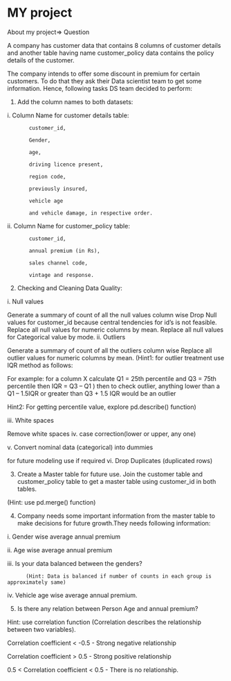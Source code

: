 # MY project 
About my project=> 
                  Question

A company has customer data that contains 8 columns of customer details and another table having name customer_policy data contains the policy details of the customer. 

The company intends to offer some discount in premium for certain customers. To do that they ask their Data scientist team to get some information. Hence, following tasks DS team decided to perform:

1. Add the column names to both datasets:

i. Column Name for customer details table:

           customer_id, 

           Gender,

           age, 

           driving licence present,

           region code, 

           previously insured, 

           vehicle age 

           and vehicle damage, in respective order. 

ii. Column Name for customer_policy table:

           customer_id, 

           annual premium (in Rs), 

           sales channel code, 

           vintage and response. 

2. Checking and Cleaning Data Quality:

i. Null values

Generate a summary of count of all the null values column wise
Drop Null values for customer_id because central tendencies for id’s is not feasible.
Replace all null values for numeric columns by mean. 
Replace all null values for Categorical value by mode.
ii. Outliers

Generate a summary of count of all the outliers column wise
Replace all outlier values for numeric columns by mean. 
(Hint1: for outlier treatment use IQR method as follows:

For example: for a column X calculate Q1 = 25th percentile and Q3 = 75th percentile then IQR = Q3 – Q1 ) then to check outlier, anything lower than a Q1 – 1.5IQR or greater than Q3 + 1.5 IQR would be an outlier

Hint2: For getting percentile value, explore pd.describe() function)

iii. White spaces

Remove white spaces
iv. case correction(lower or upper, any one) 

v. Convert nominal data (categorical) into dummies 

for future modeling use if required
vi. Drop Duplicates (duplicated rows)

3. Create a Master table for future use. Join the customer table and customer_policy table to get a master table using customer_id in both tables.

(Hint: use pd.merge() function)

4. Company needs some important information from the master table to make decisions for future growth.They needs following information:

 i. Gender wise average annual premium

ii. Age wise average annual premium

iii. Is your data balanced between the genders?

          (Hint: Data is balanced if number of counts in each group is approximately same)

iv. Vehicle age wise average annual premium.

5. Is there any relation between Person Age and annual premium?

Hint: use correlation function (Correlation describes the relationship between two variables). 

Correlation coefficient < -0.5           - Strong negative relationship

Correlation coefficient > 0.5            -  Strong positive relationship

0.5 < Correlation coefficient < 0.5   - There is no relationship. 
